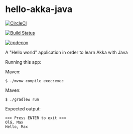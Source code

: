 # hello-akka-java

[![CircleCI](https://circleci.com/gh/dearrudam/hello-akka-java.svg?style=svg)](https://circleci.com/gh/dearrudam/hello-akka-java)

[![Build Status](https://travis-ci.org/dearrudam/hello-akka-java.svg?branch=master)](https://travis-ci.org/dearrudam/hello-akka-java)

[![codecov](https://codecov.io/gh/dearrudam/hello-akka-java/branch/master/graph/badge.svg)](https://codecov.io/gh/dearrudam/hello-akka-java)


A "Hello world" application in order to learn Akka with Java

Running this app:

Maven:

	$ ./mvnw compile exec:exec

Maven:

	$ ./gradlew run

Expected output:

	>>> Press ENTER to exit <<<
	Olá, Max
	Hello, Max